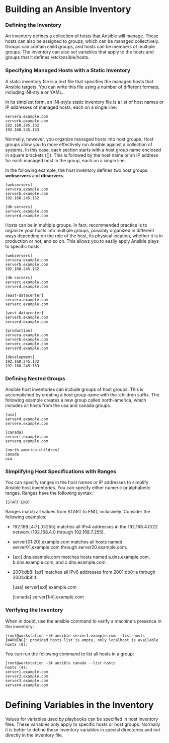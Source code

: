# Building an Ansible Inventory

### Defining the Inventory
An inventory defines a collection of hosts that Ansible will manage. These hosts can also be assigned to groups, which can be managed collectively. Groups can contain child groups, and hosts can be members of multiple groups. The inventory can also set variables that apply to the hosts and groups that it defines 
/etc/ansible/hosts.

### Specifying Managed Hosts with a Static Inventory
A static inventory file is a text file that specifies the managed hosts that Ansible targets. You
can write this file using a number of different formats, including INI-style or YAML.

In its simplest form, an INI-style static inventory file is a list of host names or IP addresses of managed hosts, each on a single line:<br>

    servera.example.com
    serverb.example.com
    192.168.245.132
    192.168.245.133

Normally, however, you organize managed hosts into host groups. Host groups allow you to more effectively run Ansible against a collection of systems. In this case, each section starts with a host group name enclosed in square brackets ([]). This is followed by the host name or an IP address for each managed host in the group, each on a single line.

In the following example, the host inventory defines two host groups: **webservers** and **dbservers**.<br>

    [webservers]
    servera.example.com
    serverb.example.com
    192.168.245.132

    [db-servers]
    serverc.example.com
    serverd.example.com

Hosts can be in multiple groups. In fact, recommended practice is to organize your hosts into multiple groups, possibly organized in different ways depending on the role of the host, its physical location, whether it is in production or not, and so on. This allows you to easily apply Ansible plays to specific hosts.<br>

    [webservers]
    servera.example.com
    serverb.example.com
    192.168.245.132

    [db-servers]
    serverc.example.com
    serverd.example.com

    [east-datacenter]
    servera.example.com
    serverc.example.com

    [west-datacenter]
    serverb.example.com
    serverd.example.com

    [production]
    servera.example.com
    serverb.example.com
    serverc.example.com 
    serverd.example.com

    [development]
    192.168.245.132
    192.168.245.133

### Defining Nested Groups
Ansible host inventories can include groups of host groups. This is accomplished by creating a host group name with the :children suffix. The following example creates a new group called north-america, which includes all hosts from the usa and canada groups.

    [usa]
    serverd.example.com
    servere.example.com

    [canada]
    serverf.example.com
    serverg.example.com

    [north-america:children]
    canada
    usa


### Simplifying Host Specifications with Ranges
You can specify ranges in the host names or IP addresses to simplify Ansible host inventories. You can specify either numeric or alphabetic ranges. Ranges have the following syntax:

    [START:END]

Ranges match all values from START to END, inclusively. Consider the following examples:

- 192.168.[4:7].[0:255] matches all IPv4 addresses in the 192.168.4.0/22 network (192.168.4.0 through 192.168.7.255).
- server[01:20].example.com matches all hosts named server01.example.com through server20.example.com.
- [a:c].dns.example.com matches hosts named a.dns.example.com, b.dns.example.com, and c.dns.example.com.
- 2001:db8::[a:f] matches all IPv6 addresses from 2001:db8::a through 2001:db8::f.

    [usa]
    server[a:d].example.com

    [canada]
    server[1:4].example.com

### Verifying the Inventory
When in doubt, use the ansible command to verify a machine's presence in the inventory:



    [root@workstation ~]# ansible server1.example.com --list-hosts
    [WARNING]: provided hosts list is empty, only localhost is available
    hosts (0):

You can run the following command to list all hosts in a group:

    [root@workstation ~]# ansible canada --list-hosts
    hosts (4):
    server1.example.com
    server2.example.com
    server3.example.com
    server4.example.com


# Defining Variables in the Inventory
Values for variables used by playbooks can be specified in host inventory files. These variables only apply to specific hosts or host groups. Normally it is better to define these inventory variables in special directories and not directly in the inventory file. 

